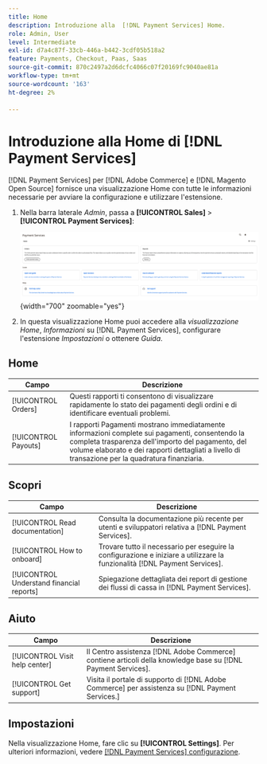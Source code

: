 ```yaml
---
title: Home
description: Introduzione alla  [!DNL Payment Services] Home.
role: Admin, User
level: Intermediate
exl-id: d7a4c87f-33cb-446a-b442-3cdf05b518a2
feature: Payments, Checkout, Paas, Saas
source-git-commit: 870c2497a2d6dcfc4066c07f20169fc9040ae81a
workflow-type: tm+mt
source-wordcount: '163'
ht-degree: 2%

---
```


# Introduzione alla Home di [!DNL Payment Services]

[!DNL Payment Services] per [!DNL Adobe Commerce] e [!DNL Magento Open Source] fornisce una visualizzazione Home con tutte le informazioni necessarie per avviare la configurazione e utilizzare l&#39;estensione.

1. Nella barra laterale _Admin_, passa a **[!UICONTROL Sales]** > **[!UICONTROL Payment Services]**:

   ![Visualizzazione Home](assets/home-view.png){width="700" zoomable="yes"}

1. In questa visualizzazione Home puoi accedere alla _visualizzazione Home_, _Informazioni_ su [!DNL Payment Services], configurare l&#39;estensione _Impostazioni_ o ottenere _Guida_.

## Home

| Campo | Descrizione |
|---|---|
| [!UICONTROL Orders] | Questi rapporti ti consentono di visualizzare rapidamente lo stato dei pagamenti degli ordini e di identificare eventuali problemi. |
| [!UICONTROL Payouts] | I rapporti Pagamenti mostrano immediatamente informazioni complete sui pagamenti, consentendo la completa trasparenza dell&#39;importo del pagamento, del volume elaborato e dei rapporti dettagliati a livello di transazione per la quadratura finanziaria. |

## Scopri

| Campo | Descrizione |
|---|---|
| [!UICONTROL Read documentation] | Consulta la documentazione più recente per utenti e sviluppatori relativa a [!DNL Payment Services]. |
| [!UICONTROL How to onboard] | Trovare tutto il necessario per eseguire la configurazione e iniziare a utilizzare la funzionalità [!DNL Payment Services]. |
| [!UICONTROL Understand financial reports] | Spiegazione dettagliata dei report di gestione dei flussi di cassa in [!DNL Payment Services]. |

## Aiuto

| Campo | Descrizione |
|---|---|
| [!UICONTROL Visit help center] | Il Centro assistenza [!DNL Adobe Commerce] contiene articoli della knowledge base su [!DNL Payment Services]. |
| [!UICONTROL Get support] | Visita il portale di supporto di [!DNL Adobe Commerce] per assistenza su [!DNL Payment Services.] |

## Impostazioni

Nella visualizzazione Home, fare clic su **[!UICONTROL Settings]**. Per ulteriori informazioni, vedere [[!DNL Payment Services] configurazione](configure-admin.md).
